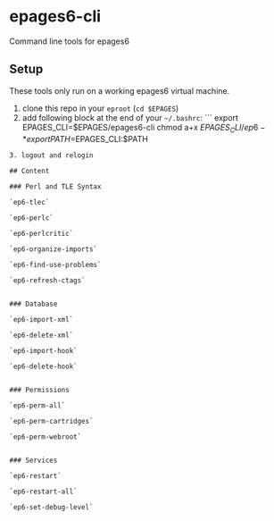 epages6-cli
===========

Command line tools for epages6

## Setup

These tools only run on a working epages6 virtual machine.

1. clone this repo in your `eproot` (`cd $EPAGES`)
2. add following block at the end of your `~/.bashrc`: ```
export EPAGES_CLI=$EPAGES/epages6-cli
chmod a+x $EPAGES_CLI/ep6-*
export PATH=$EPAGES_CLI:$PATH
```
3. logout and relogin

## Content

### Perl and TLE Syntax

`ep6-tlec`

`ep6-perlc`

`ep6-perlcritic`

`ep6-organize-imports`

`ep6-find-use-problems`

`ep6-refresh-ctags`


### Database

`ep6-import-xml`

`ep6-delete-xml`

`ep6-import-hook`

`ep6-delete-hook`


### Permissions

`ep6-perm-all`

`ep6-perm-cartridges`

`ep6-perm-webroot`


### Services

`ep6-restart`

`ep6-restart-all`

`ep6-set-debug-level`
